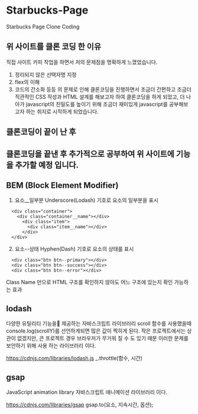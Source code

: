 # Starbucks-Page
Starbucks Page Clone Coding

## 위 사이트를 클론 코딩 한 이유
직접 사이트 카피 작업을 하면서 저의 문제점을 명확하게 느꼈었습니다.
1. 정리되지 않은 선택자명 지정
2. flex의 이해
3. 코드의 간소화
등등 의 문제로 인해 클론코딩을 진행하면서 조금더 간편하고 조금더 직관적인 CSS 작성과 HTML 설계를 해보고자 하여 클론코딩을 하게 되었고, 더 나아가 javascript의 친밀도를 높이기 위해 조금더 재미있게 javascript를 공부해보고자 하는 취지로 시작하게 되었습니다.

## 클론코딩이 끝이 난 후
클론코딩을 끝낸 후 추가적으로 공부하여 위 사이트에 기능을 추가할 예정 입니다.
-------------------------------------------------------------------------

## BEM (Block Element Modifier)
1) 요소__일부분 Underscore(Lodash) 기호로 요소의 일부분을 표시
```
  <div class="container">
    <div class="container__name"></div>
      <div class="item">
        <div class="item__name"></div>
      </div>
  </div>
```
2) 요소--상태 Hyphen(Dash) 기호로 요소의 상태를 표시
```
  <div class="btn btn--primary"></div>
  <div class="btn btn--success"></div>
  <div class="btn btn--error"></div>
```
Class Name 만으로 HTML 구조를 확인하지 않아도 어느 구조에 있는지 확인 가능하는 효과

## lodash
다양한 유틸리티 기능을 제공하는 자바스크립트 라이브러리
scroll 함수를 사용했을때 console.log(scrollY)를 선언하게되면 많은 값이 찍히게 된다.
작은 프로젝트에서는 상관이 없겠지만, 큰 프로젝트 경우 브라우저가 무거워 질 수 도 있기 때문 이러한 문제를 보안하기 위해 사용 하는 라이브러리 이다.

https://cdnjs.com/libraries/lodash.js
  _.throttle(함수, 시간) 


## gsap 
JavaScript animation library
자바스크립트 애니메이션 라이브러리 이다.

https://cdnjs.com/libraries/gsap
  gsap.to(요소, 지속시간, 옵션);